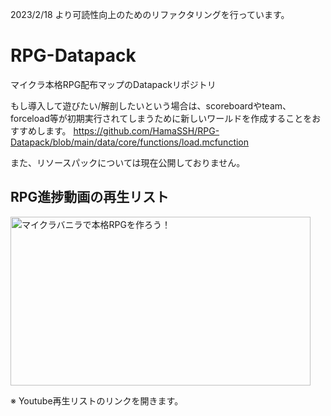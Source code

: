 2023/2/18 より可読性向上のためのリファクタリングを行っています。

# RPG-Datapack
マイクラ本格RPG配布マップのDatapackリポジトリ

もし導入して遊びたい/解剖したいという場合は、scoreboardやteam、forceload等が初期実行されてしまうために新しいワールドを作成することをおすすめします。
https://github.com/HamaSSH/RPG-Datapack/blob/main/data/core/functions/load.mcfunction

また、リソースパックについては現在公開しておりません。

## RPG進捗動画の再生リスト
<a href="https://www.youtube.com/playlist?list=PL6gYTGrV1UW7DUQkgPzOgSW20uEqUqrLU">
    <img width="480" height="270" src="https://user-images.githubusercontent.com/78842898/215339403-489cc41b-0230-43a2-a637-43129402f38e.jpg" alt="マイクラバニラで本格RPGを作ろう！">
</a>

※ Youtube再生リストのリンクを開きます。
